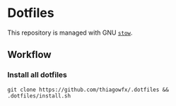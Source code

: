 # Dotfiles

This repository is managed with GNU [`stow`][1].

## Workflow

### Install all dotfiles

```
git clone https://github.com/thiagowfx/.dotfiles && .dotfiles/install.sh
```

[1]: https://www.gnu.org/software/stow/
